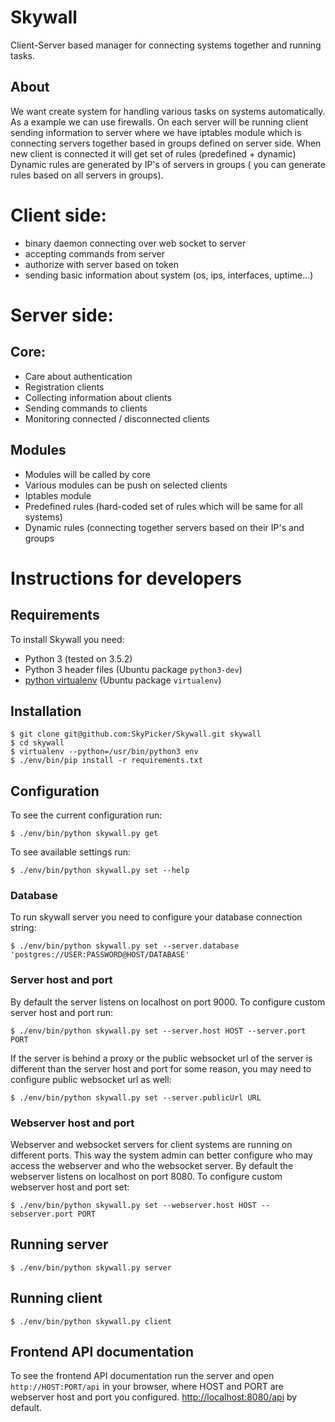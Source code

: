 # Skywall

Client-Server based manager for connecting systems together and running tasks.

## About

We want create system for handling various tasks on systems automatically. As a example we can use firewalls. On each server will be running client sending information to server where we have iptables module which is connecting servers together based in groups defined on server side. When new client is connected it will get set of rules (predefined + dynamic) Dynamic rules are generated by IP's of servers in groups ( you can generate rules based on all servers in groups).

# Client side:
* binary daemon connecting over web socket to server
* accepting commands from server
* authorize with server based on token
* sending basic information about system (os, ips, interfaces, uptime...)

# Server side:
## Core:
* Care about authentication
* Registration clients
* Collecting information about clients
* Sending commands to clients
* Monitoring connected / disconnected clients

## Modules
* Modules will be called by core
* Various modules can be push on selected clients
* Iptables module
* Predefined rules (hard-coded set of rules which will be same for all systems)
* Dynamic rules (connecting together servers based on their IP's and groups

# Instructions for developers
## Requirements

To install Skywall you need:
* Python 3 (tested on 3.5.2)
* Python 3 header files (Ubuntu package `python3-dev`)
* [python virtualenv](https://pypi.python.org/pypi/virtualenv) (Ubuntu package `virtualenv`)

## Installation

```
$ git clone git@github.com:SkyPicker/Skywall.git skywall
$ cd skywall
$ virtualenv --python=/usr/bin/python3 env
$ ./env/bin/pip install -r requirements.txt
```

## Configuration

To see the current configuration run:

```
$ ./env/bin/python skywall.py get
```

To see available settings run:

```
$ ./env/bin/python skywall.py set --help
```

### Database

To run skywall server you need to configure your database connection string:

```
$ ./env/bin/python skywall.py set --server.database 'postgres://USER:PASSWORD@HOST/DATABASE'
```

### Server host and port

By default the server listens on localhost on port 9000. To configure custom server host and port
run:

```
$ ./env/bin/python skywall.py set --server.host HOST --server.port PORT
```

If the server is behind a proxy or the public websocket url of the server is different than the
server host and port for some reason, you may need to configure public websocket url as well:

```
$ ./env/bin/python skywall.py set --server.publicUrl URL
```

### Webserver host and port

Webserver and websocket servers for client systems are running on different ports. This way the
system admin can better configure who may access the webserver and who the websocket server. By
default the webserver listens on localhost on port 8080. To configure custom webserver host and
port set:

```
$ ./env/bin/python skywall.py set --webserver.host HOST --sebserver.port PORT
```

## Running server

```
$ ./env/bin/python skywall.py server
```

## Running client

```
$ ./env/bin/python skywall.py client
```

## Frontend API documentation

To see the frontend API documentation run the server and open `http://HOST:PORT/api` in your
browser, where HOST and PORT are webserver host and port you configured.
[http://localhost:8080/api](http://localhost:8080/api) by default.

